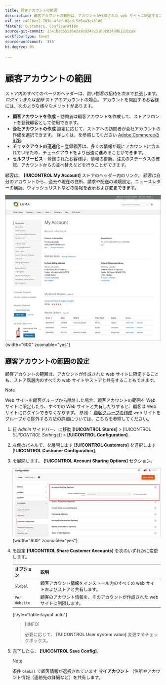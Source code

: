 ```yaml
---
title: 顧客アカウントの範囲
description: 顧客アカウントの範囲は、アカウントが作成された web サイトに限定することも、ストア階層内のすべての web サイトやストアと共有することもできます。
exl-id: c401bee2-763e-4fad-88cd-5d5a43c46186
feature: Customers, Configuration
source-git-commit: 2541b2d55516e2a9c824825100c8348d81201ca9
workflow-type: tm+mt
source-wordcount: '356'
ht-degree: 0%

---
```


# 顧客アカウントの範囲

ストア内のすべてのページのヘッダーは、買い物客の招待を次まで拡張します。 _ログインまたは登録_ ストアのアカウントの場合。 アカウントを開設するお客様には、次のような様々なメリットがあります。

* **顧客アカウントを作成**  – 訪問者は顧客アカウントを作成して、ストアフロントを登録顧客として使用できます。
* **会社アカウントの作成** 設定に応じて、ストアへの訪問者が会社アカウントの作成を選択できます。 詳しくは、を参照してください [Adobe Commerceの B2B](../b2b/introduction.md).
* **チェックアウトの迅速化**  – 登録顧客は、多くの情報が既にアカウントに含まれているため、チェックアウトをより迅速に進めることができます。
* **セルフサービス**  – 登録されたお客様は、情報の更新、注文のステータスの確認、アカウントからの並べ替えなどを行うことができます。

顧客は、 **[!UICONTROL My Account]** ストアのヘッダー内のリンク。 顧客は自分のアカウントから、過去や現在の住所、請求や配送の環境設定、ニュースレターの購読、ウィッシュリストなどの情報を表示および変更できます。

![マイアカウント](assets/account-dashboard-my-account.png){width="600" zoomable="yes"}

## 顧客アカウントの範囲の設定

顧客アカウントの範囲は、アカウントが作成された web サイトに限定することも、ストア階層内のすべての web サイトやストアと共有することもできます。

>[!NOTE]
>
>Web サイトを顧客グループから除外した場合、顧客アカウントの範囲を Web サイトに限定したり、すべての Web サイトと共有したりすると、顧客は Web サイトにログインできなくなります。 参照： [顧客グループの作成](customer-groups.md#create-a-customer-group) web サイトをグループから除外する方法の詳細については、こちらを参照してください。

1. 日 _Admin_ サイドバー、に移動 **[!UICONTROL Stores]** > [!UICONTROL _[!UICONTROL Settings]_] > **[!UICONTROL Configuration]**.

1. 左側のパネルで、を展開します **[!UICONTROL Customers]** を選択します **[!UICONTROL Customer Configuration]**.

1. を展開します。 **[!UICONTROL Account Sharing Options]** セクション。

   ![アカウント共有オプション](assets/customer-configuration-account-sharing-options.png){width="600" zoomable="yes"}

1. を設定 **[!UICONTROL Share Customer Accounts]** を次のいずれかに変更します。

   | オプション | 説明 |
   | --- | --- |
   | `Global` | 顧客アカウント情報をインストール内のすべての web サイトおよびストアと共有します。 |
   | `Per Website` | 顧客のアカウント情報を、そのアカウントが作成された web サイトに制限します。 |

   {style="table-layout:auto"}

   >[!INFO]
   >
   > 必要に応じて、 **[!UICONTROL User system value]** 変更するチェックボックス。

1. 完了したら、 **[!UICONTROL Save Config]**.

   >[!NOTE]
   >
   >条件 `Global` で顧客情報が選択されています **マイアカウント** （住所やアカウント情報（連絡先の詳細など）を共有します。
